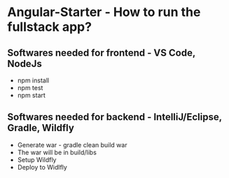 # Angular-Starter - How to run the fullstack app?

## Softwares needed for frontend - VS Code, NodeJs
- npm install
- npm test
- npm start


## Softwares needed for backend - IntelliJ/Eclipse, Gradle, Wildfly
- Generate war - gradle clean build war
- The war will be in build/libs
- Setup Wildfly
- Deploy to Widlfly

